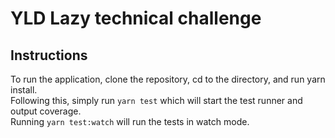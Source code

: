 # YLD Lazy technical challenge

## Instructions

To run the application, clone the repository, cd to the directory, and run yarn install.  
Following this, simply run `yarn test` which will start the test runner and output coverage.  
Running `yarn test:watch` will run the tests in watch mode.
